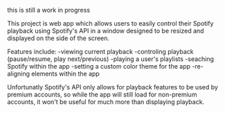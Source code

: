 this is still a work in progress

This project is web app which allows users to easily control their Spotify playback using Spotify's API in a window designed to be resized and displayed on the side of the screen.

Features include:
-viewing current playback
-controling playback (pause/resume, play next/previous)
-playing a user's playlists
-seaching Spotify within the app
-setting a custom color theme for the app
-re-aligning elements within the app

Unfortunatly Spotify's API only allows for playback features to be used by premium accounts, so while the app will still load for non-premium accounts, it won't be useful for much more than displaying playback.
